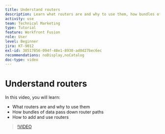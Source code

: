 ```yaml
---
title: Understand routers
description: Learn what routers are and why to use them, how bundles of data pass down router paths, and how to add and use routers, all in [!DNL Adobe Workfront Fusion].
activity: use
team: Technical Marketing
type: Tutorial
feature: Workfront Fusion
role: User
level: Beginner
jira: KT-9012
exl-id: 38517856-094f-48e1-8930-ad0d27bec6ec
recommendations: noDisplay,noCatalog
doc-type: video
---
```

# Understand routers

In this video, you will learn:

* What routers are and why to use them
* How bundles of data pass down router paths
* How to add and use routers

>[!VIDEO](https://video.tv.adobe.com/v/335271/?quality=12&learn=on)
